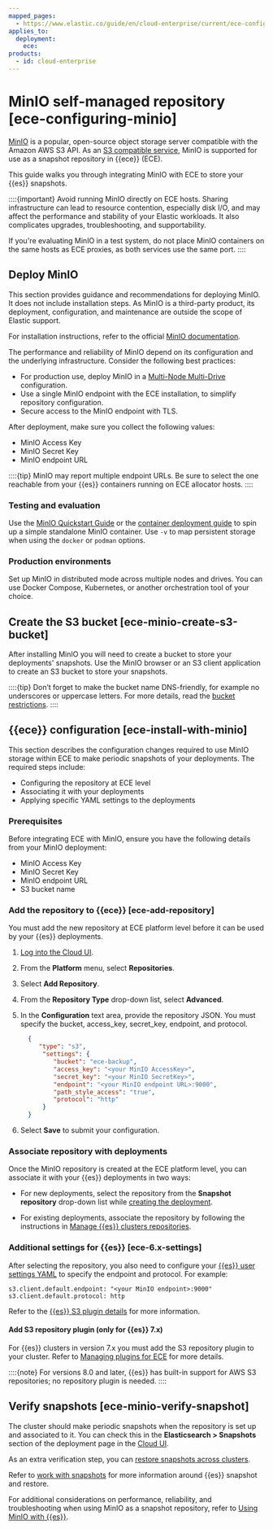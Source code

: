 ```yaml
---
mapped_pages:
  - https://www.elastic.co/guide/en/cloud-enterprise/current/ece-configuring-minio.html
applies_to:
  deployment:
    ece:
products:
  - id: cloud-enterprise
---
```


# MinIO self-managed repository [ece-configuring-minio]

[MinIO](https://min.io/docs/minio/container/index.html) is a popular, open-source object storage server compatible with the Amazon AWS S3 API. As an [S3 compatible service](/deploy-manage/tools/snapshot-and-restore/s3-repository.md#repository-s3-compatible-services), MinIO is supported for use as a snapshot repository in {{ece}} (ECE).

This guide walks you through integrating MinIO with ECE to store your {{es}} snapshots.

::::{important}
Avoid running MinIO directly on ECE hosts. Sharing infrastructure can lead to resource contention, especially disk I/O, and may affect the performance and stability of your Elastic workloads. It also complicates upgrades, troubleshooting, and supportability.

If you're evaluating MinIO in a test system, do not place MinIO containers on the same hosts as ECE proxies, as both services use the same port.
::::

## Deploy MinIO

This section provides guidance and recommendations for deploying MinIO. It does not include installation steps. As MinIO is a third-party product, its deployment, configuration, and maintenance are outside the scope of Elastic support.

For installation instructions, refer to the official [MinIO documentation](https://min.io/docs/).

The performance and reliability of MinIO depend on its configuration and the underlying infrastructure. Consider the following best practices:

* For production use, deploy MinIO in a [Multi-Node Multi-Drive](https://min.io/docs/minio/linux/operations/install-deploy-manage/deploy-minio-multi-node-multi-drive.html#minio-mnmd) configuration.
* Use a single MinIO endpoint with the ECE installation, to simplify repository configuration.
* Secure access to the MinIO endpoint with TLS.

After deployment, make sure you collect the following values:

* MinIO Access Key
* MinIO Secret Key
* MinIO endpoint URL

::::{tip}
MinIO may report multiple endpoint URLs. Be sure to select the one reachable from your {{es}} containers running on ECE allocator hosts.
::::

### Testing and evaluation

Use the [MinIO Quickstart Guide](https://charts.min.io/) or the [container deployment guide](https://min.io/docs/minio/container/index.html) to spin up a simple standalone MinIO container. Use `-v` to map persistent storage when using the `docker` or `podman` options.

### Production environments

Set up MinIO in distributed mode across multiple nodes and drives. You can use Docker Compose, Kubernetes, or another orchestration tool of your choice.

## Create the S3 bucket [ece-minio-create-s3-bucket]

After installing MinIO you will need to create a bucket to store your deployments' snapshots. Use the MinIO browser or an S3 client application to create an S3 bucket to store your snapshots.

::::{tip}
Don’t forget to make the bucket name DNS-friendly, for example no underscores or uppercase letters. For more details, read the [bucket restrictions](https://docs.aws.amazon.com/AmazonS3/latest/dev/BucketRestrictions.html).
::::

## {{ece}} configuration [ece-install-with-minio]

This section describes the configuration changes required to use MinIO storage within ECE to make periodic snapshots of your deployments. The required steps include:

* Configuring the repository at ECE level
* Associating it with your deployments
* Applying specific YAML settings to the deployments

### Prerequisites

Before integrating ECE with MinIO, ensure you have the following details from your MinIO deployment:

* MinIO Access Key
* MinIO Secret Key
* MinIO endpoint URL
* S3 bucket name

### Add the repository to {{ece}} [ece-add-repository]

You must add the new repository at ECE platform level before it can be used by your {{es}} deployments.

1. [Log into the Cloud UI](../../deploy/cloud-enterprise/log-into-cloud-ui.md).
2. From the **Platform** menu, select **Repositories**.
3. Select **Add Repository**.
4. From the **Repository Type** drop-down list, select **Advanced**.
5. In the **Configuration** text area, provide the repository JSON. You must specify the bucket, access_key, secret_key, endpoint, and protocol.

    ```json
      {
         "type": "s3",
          "settings": {
             "bucket": "ece-backup",
             "access_key": "<your MinIO AccessKey>",
             "secret_key": "<your MinIO SecretKey>",
             "endpoint": "<your MinIO endpoint URL>:9000",
             "path_style_access": "true",
             "protocol": "http"
          }
      }
    ```

6. Select **Save** to submit your configuration.

### Associate repository with deployments

Once the MinIO repository is created at the ECE platform level, you can associate it with your {{es}} deployments in two ways:

* For new deployments, select the repository from the **Snapshot repository** drop-down list while [creating the deployment](/deploy-manage/deploy/cloud-enterprise/create-deployment.md).

* For existing deployments, associate the repository by following the instructions in [Manage {{es}} clusters repositories](/deploy-manage/tools/snapshot-and-restore/cloud-enterprise.md#ece-manage-repositories-clusters).

### Additional settings for {{es}} [ece-6.x-settings]

After selecting the repository, you also need to configure your [{{es}} user settings YAML](/deploy-manage/deploy/cloud-enterprise/edit-stack-settings-elasticsearch.md) to specify the endpoint and protocol. For example:

```
s3.client.default.endpoint: "<your MinIO endpoint>:9000"
s3.client.default.protocol: http
```

Refer to the [{{es}} S3 plugin details](/deploy-manage/tools/snapshot-and-restore/s3-repository.md) for more information.

#### Add S3 repository plugin (only for {{es}} 7.x)

For {{es}} clusters in version 7.x you must add the S3 repository plugin to your cluster. Refer to [Managing plugins for ECE](elasticsearch://reference/elasticsearch-plugins/plugin-management.md#managing-plugins-for-ece) for more details.

::::{note}
For versions 8.0 and later, {{es}} has built-in support for AWS S3 repositories; no repository plugin is needed.
::::

## Verify snapshots [ece-minio-verify-snapshot]

The cluster should make periodic snapshots when the repository is set up and associated to it. You can check this in the **Elasticsearch > Snapshots** section of the deployment page in the [Cloud UI](../../deploy/cloud-enterprise/log-into-cloud-ui.md).

As an extra verification step, you can [restore snapshots across clusters](/deploy-manage/tools/snapshot-and-restore/ece-restore-across-clusters.md).

Refer to [work with snapshots](../snapshot-and-restore.md) for more information around {{es}} snapshot and restore.

For additional considerations on performance, reliability, and troubleshooting when using MinIO as a snapshot repository, refer to [Using MinIO with {{es}}](/deploy-manage/tools/snapshot-and-restore/s3-repository.md#using-minio-with-elasticsearch).
